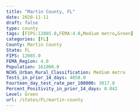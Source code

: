 ```yaml
---
title: "Martin County, FL"
date: 2020-11-11
draft: false
type: county
tags: [FIPS:12085.0,FEMA:4.0,Medium metro,Green]
categories: [FL]
County: Martin County
State: FL
FIPS: 12085.0
FEMA_Region: 4.0
Population: 161000.0
NCHS_Urban_Rural_Classification: Medium metro
Tests_in_prior_14_days: 4858.0
Fourteen_day_test_rate_per_100000: 3017.0
Percent_Positivity_in_prior_14_days: 0.042
Level: Green
url: /states/FL/martin-county
---
```



